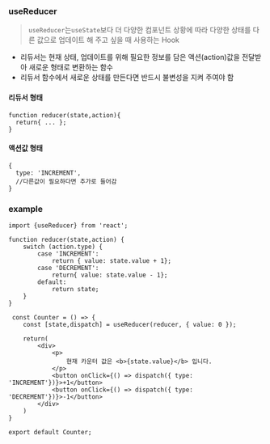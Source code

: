 ### useReducer
>```useReducer```는```useState```보다 더 다양한 컴포넌트 상황에 따라 다양한 상태를 다른 값으로 업데이트 해 주고 싶을 때 사용하는 Hook
+ 리듀서는 현재 상태, 업데이트를 위해 필요한 정보를 담은 액션(action)값을 전달받아 새로운 형태로 변환하는 함수
+ 리듀서 함수에서 새로운 상태를 만든다면 반드시 불변성을 지켜 주여야 함

#### 리듀서 형태
```
function reducer(state,action){
  return{ ... };
}
```
#### 액션값 형태
```
{
  type: 'INCREMENT',
  //다른값이 필요하다면 추가로 들어감
}
```
### example
```
import {useReducer} from 'react';

function reducer(state,action) {
    switch (action.type) {
        case 'INCREMENT':
            return { value: state.value + 1};
        case 'DECREMENT':
            return{ value: state.value - 1};
        default:
            return state;
    }
}

 const Counter = () => {
    const [state,dispatch] = useReducer(reducer, { value: 0 });

    return(
        <div>
            <p>
                현재 카운터 값은 <b>{state.value}</b> 입니다.
            </p>
            <button onClick={() => dispatch({ type: 'INCREMENT'})}>+1</button>
            <button onClick={() => dispatch({ type: 'DECREMENT'})}>-1</button>
        </div>
    )
}

export default Counter;
```
